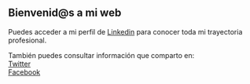 ## Bienvenid@s a mi web

Puedes acceder a mi perfil de [Linkedin](https://www.linkedin.com/in/joseramongg) para conocer toda mi trayectoria profesional.

También puedes consultar información que comparto en:  
[Twitter](https://twitter.com/joseramongg)  
[Facebook](https://www.facebook.com/joseramon.garcia.3382/)
